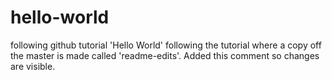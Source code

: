 # hello-world
following github tutorial 'Hello World'
following the tutorial where a copy off the master is made called 'readme-edits'. Added this comment so changes are visible.
